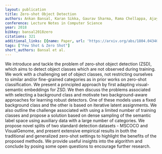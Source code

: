 ```yaml
---
layout: publication
title: Zero-shot Object Detection
authors: Ankan Bansal, Karan Sikka, Gaurav Sharma, Rama Chellappa, Ajay Divakaran
conference: Lecture Notes in Computer Science
year: 2018
bibkey: bansal2018zero
citations: 321
additional_links: [{name: Paper, url: 'https://arxiv.org/abs/1804.04340'}]
tags: ["Few Shot & Zero Shot"]
short_authors: Bansal et al.
---
```

We introduce and tackle the problem of zero-shot object detection (ZSD),
which aims to detect object classes which are not observed during training. We
work with a challenging set of object classes, not restricting ourselves to
similar and/or fine-grained categories as in prior works on zero-shot
classification. We present a principled approach by first adapting
visual-semantic embeddings for ZSD. We then discuss the problems associated
with selecting a background class and motivate two background-aware approaches
for learning robust detectors. One of these models uses a fixed background
class and the other is based on iterative latent assignments. We also outline
the challenge associated with using a limited number of training classes and
propose a solution based on dense sampling of the semantic label space using
auxiliary data with a large number of categories. We propose novel splits of
two standard detection datasets - MSCOCO and VisualGenome, and present
extensive empirical results in both the traditional and generalized zero-shot
settings to highlight the benefits of the proposed methods. We provide useful
insights into the algorithm and conclude by posing some open questions to
encourage further research.